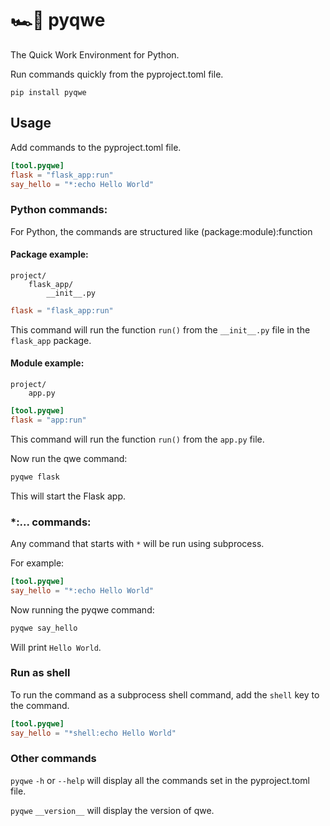 # 🏎️💨 pyqwe

The Quick Work Environment for Python.

Run commands quickly from the pyproject.toml file.

`pip install pyqwe`

## Usage

Add commands to the pyproject.toml file.

```toml
[tool.pyqwe]
flask = "flask_app:run"
say_hello = "*:echo Hello World"
```

### Python commands:

For Python, the commands are structured like (package:module):function

#### Package example:

```text
project/
    flask_app/
        __init__.py
```

```toml
flask = "flask_app:run"
```

This command will run the function
`run()` from the `__init__.py` file in the `flask_app` package.

#### Module example:

```text
project/
    app.py
```

```toml
[tool.pyqwe]
flask = "app:run"
```

This command will run the function
`run()` from the `app.py` file.

Now run the qwe command:

```bash
pyqwe flask
```

This will start the Flask app.

### *:... commands:

Any command that starts with `*` will be run using subprocess. 

For example:

```toml
[tool.pyqwe]
say_hello = "*:echo Hello World"
```

Now running the pyqwe command:

```bash
pyqwe say_hello
```

Will print `Hello World`.

### Run as shell

To run the command as a subprocess shell command, add the `shell` key to the command.

```toml
[tool.pyqwe]
say_hello = "*shell:echo Hello World"
```

### Other commands

`pyqwe` `-h` or `--help` will display all the commands set in the pyproject.toml file.

`pyqwe` `__version__` will display the version of qwe.
